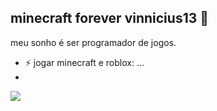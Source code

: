 ## minecraft forever vinnicius13 👋


meu sonho é ser programador de jogos.
- ⚡ jogar minecraft e roblox: ...
- 
![](https://media1.tenor.com/m/o-eGeJJlAHsAAAAC/mha.gif)
